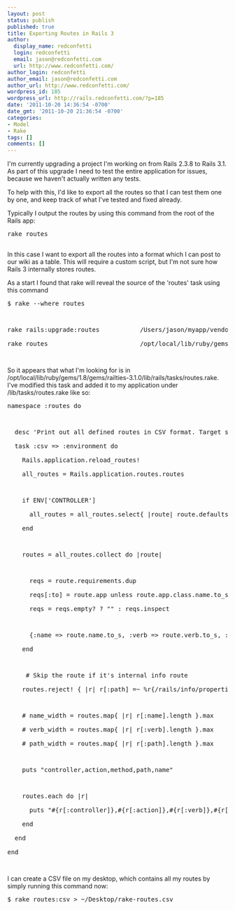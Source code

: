 ```yaml
---
layout: post
status: publish
published: true
title: Exporting Routes in Rails 3
author:
  display_name: redconfetti
  login: redconfetti
  email: jason@redconfetti.com
  url: http://www.redconfetti.com/
author_login: redconfetti
author_email: jason@redconfetti.com
author_url: http://www.redconfetti.com/
wordpress_id: 185
wordpress_url: http://rails.redconfetti.com/?p=185
date: '2011-10-20 14:36:54 -0700'
date_gmt: '2011-10-20 21:36:54 -0700'
categories:
- Model
- Rake
tags: []
comments: []
---
```

<p>I'm currently upgrading a project I'm working on from Rails 2.3.8 to Rails 3.1. As part of this upgrade I need to test the entire application for issues, because we haven't actually written any tests.</p>
<p>To help with this, I'd like to export all the routes so that I can test them one by one, and keep track of what I've tested and fixed already.</p>
<p>Typically I output the routes by using this command from the root of the Rails app:</p>
<pre class="brush:shell">
rake routes<br />
</pre></p>
<p>In this case I want to export all the routes into a format which I can post to our wiki as a table. This will require a custom script, but I'm not sure how Rails 3 internally stores routes.</p>
<p>As a start I found that rake will reveal the source of the 'routes' task using this command</p>
<pre class="brush:shell">
$ rake --where routes</p>
<p>rake rails:upgrade:routes           /Users/jason/myapp/vendor/plugins/rails_upgrade/lib/tasks/rails_upgrade_tasks.rake:27<br />
rake routes                         /opt/local/lib/ruby/gems/1.8/gems/railties-3.1.0/lib/rails/tasks/routes.rake:2<br />
</pre></p>
<p>So it appears that what I'm looking for is in /opt/local/lib/ruby/gems/1.8/gems/railties-3.1.0/lib/rails/tasks/routes.rake. I've modified this task and added it to my application under /lib/tasks/routes.rake like so:</p>
<pre class="brush:rails">
namespace :routes do</p>
<p>  desc 'Print out all defined routes in CSV format. Target specific controller with CONTROLLER=x.'<br />
  task :csv => :environment do<br />
    Rails.application.reload_routes!<br />
    all_routes = Rails.application.routes.routes</p>
<p>    if ENV['CONTROLLER']<br />
      all_routes = all_routes.select{ |route| route.defaults[:controller] == ENV['CONTROLLER'] }<br />
    end</p>
<p>    routes = all_routes.collect do |route|</p>
<p>      reqs = route.requirements.dup<br />
      reqs[:to] = route.app unless route.app.class.name.to_s =~ /^ActionDispatch::Routing/<br />
      reqs = reqs.empty? ? "" : reqs.inspect</p>
<p>      {:name => route.name.to_s, :verb => route.verb.to_s, :path => route.path, :controller => route.requirements[:controller], :action => route.requirements[:action]}<br />
    end</p>
<p>     # Skip the route if it's internal info route<br />
    routes.reject! { |r| r[:path] =~ %r{/rails/info/properties|^/assets} }</p>
<p>    # name_width = routes.map{ |r| r[:name].length }.max<br />
    # verb_width = routes.map{ |r| r[:verb].length }.max<br />
    # path_width = routes.map{ |r| r[:path].length }.max</p>
<p>    puts "controller,action,method,path,name"</p>
<p>    routes.each do |r|<br />
      puts "#{r[:controller]},#{r[:action]},#{r[:verb]},#{r[:path]},#{r[:name]}"<br />
    end<br />
  end<br />
end<br />
</pre></p>
<p>I can create a CSV file on my desktop, which contains all my routes by simply running this command now:</p>
<pre class="brush:shell">
$ rake routes:csv > ~/Desktop/rake-routes.csv<br />
</pre></p>

